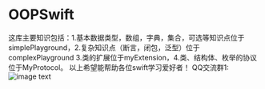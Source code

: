 # OOPSwift
这库主要知识包括：1.基本数据类型，数组，字典，集合，可选等知识点位于simplePlayground，2.复杂知识点（断言，闭包，泛型）位于complexPlayground 3.类的扩展位于myExtension，4.类、结构体、枚举的协议位于MyProtocol。
以上希望能帮助各位swift学习爱好者！
QQ交流群1: ![image text](https://github.com/OOPSwift/QQgroup.JPG)

